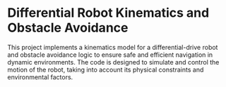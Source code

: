 # Differential Robot Kinematics and Obstacle Avoidance
This project implements a kinematics model for a differential-drive robot and obstacle avoidance logic to ensure safe and efficient navigation in dynamic environments. The code is designed to simulate and control the motion of the robot, taking into account its physical constraints and environmental factors.